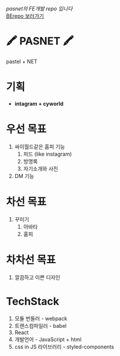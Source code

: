 _pasnet의 FE개발 repo 입니다_  
[BErepo 보러가기](https://github.com/0103mtzg/pasnet-backend)

# 🖍️ PASNET 🖍️
pastel + NET 


# 기획
* **intagram + cyworld**

# 우선 목표
1. 싸이월드같은 홈피 기능
   1. 피드 (like instagram)
   2. 방명록
   3. 자기소개와 사진
2. DM 기능

# 차선 목표
1. 꾸미기
   1. 아바타
   2. 홈피

# 차차선 목표
1. 깔끔하고 이쁜 디자인

# TechStack
1. 모듈 번들러 - webpack
2. 트랜스컴파일러 - babel 
3. React
4. 개발언어 - JavaScript + html
5. css in JS 라이브러리 - styled-components 
